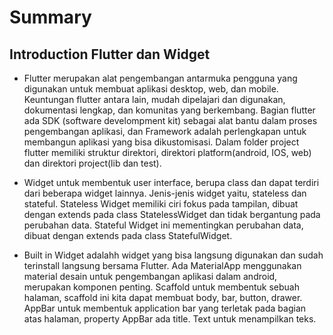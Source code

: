 # Summary

## Introduction Flutter dan Widget

* Flutter merupakan alat pengembangan antarmuka pengguna yang digunakan untuk membuat aplikasi desktop, web, dan mobile. Keuntungan flutter antara lain, mudah dipelajari dan digunakan, dokumentasi lengkap, dan komunitas yang berkembang. Bagian flutter ada SDK (software develompment kit) sebagai alat bantu dalam proses pengembangan aplikasi, dan Framework adalah perlengkapan untuk membangun aplikasi yang bisa dikustomisasi. Dalam folder project flutter memiliki struktur direktori, direktori platform(android, IOS, web) dan direktori project(lib dan test).

* Widget untuk membentuk user interface, berupa class dan dapat terdiri dari beberapa widget lainnya. Jenis-jenis widget yaitu, stateless dan stateful. Stateless Widget memiliki ciri fokus pada tampilan, dibuat dengan extends pada class StatelessWidget dan tidak bergantung pada perubahan data. Stateful Widget ini mementingkan perubahan data, dibuat dengan extends pada class StatefulWidget.

* Built in Widget adalahh widget yang bisa langsung digunakan dan sudah terinstall langsung bersama Flutter. Ada MaterialApp menggunakan material desain untuk pengembangan aplikasi dalam android, merupakan komponen penting. Scaffold untuk membentuk sebuah halaman, scaffold ini kita dapat membuat body, bar, button, drawer. AppBar untuk membentuk application bar yang terletak pada bagian atas halaman, property AppBar ada title. Text untuk menampilkan teks.
